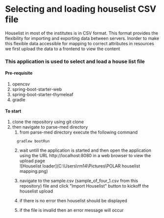 # Selecting and loading houselist CSV file

Houselist in most of the institutes is in CSV format. This format provides the 
flexibility for importing and exporting data between servers. Inorder to make this flexible data accessible for mapping 
to correct attributes in resources we first upload the data to a frontend to view the content  

### This application is used to select and load a house list file 

#### Pre-requisite
1. opencsv
2. spring-boot-starter-web
3. spring-boot-starter-thymeleaf 
4. gradle

#### To start 

1. clone the repository using git clone
2. then navigate to parse-med directory 
    1. from parse-med directory execute the following command
    ```
      gradlew bootRun
    ```
    2. wait untill the application is started and then open the application using the URL http://localhost:8080 in a web browser to view the upload page  
    ![Houselist loader](C:\Users\rm14\Pictures\POLAR houselist mapping.png)
    
    3. navigate to the sample.csv (sample_of_four_1.csv from this repository) file and click "Import Houselist" button to kickoff the houselist upload 
    4. if there is no error then houselist should be displayed 
    5. if the file is invalid then an error message will occur
     